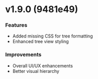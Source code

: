 # v1.9.0 (9481e49)

### Features
- Added missing CSS for tree formatting
- Enhanced tree view styling

### Improvements
- Overall UI/UX enhancements
- Better visual hierarchy